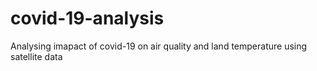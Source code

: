 # covid-19-analysis
Analysing imapact of covid-19 on air quality and land temperature using satellite data
